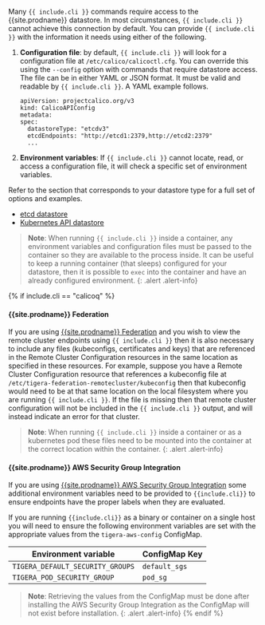 Many `{{ include.cli }}` commands require access to the {{site.prodname}} datastore. In most
circumstances, `{{ include.cli }}` cannot achieve this connection by default. You can provide
`{{ include.cli }}` with the information it needs using either of the following.

1. **Configuration file**: by default, `{{ include.cli }}` will look for a configuration file
at `/etc/calico/calicoctl.cfg`. You can override this using the `--config` option with
commands that require datastore access. The file can be in either YAML or JSON format.
It must be valid and readable by `{{ include.cli }}`. A YAML example follows.

   ```
   apiVersion: projectcalico.org/v3
   kind: CalicoAPIConfig
   metadata:
   spec:
     datastoreType: "etcdv3"
     etcdEndpoints: "http://etcd1:2379,http://etcd2:2379"
     ...
   ```

1. **Environment variables**: If `{{ include.cli }}` cannot locate, read, or access a configuration
file, it will check a specific set of environment variables.

Refer to the section that corresponds to your datastore type for a full set of options
and examples.

- [etcd datastore]({{site.baseurl}}/getting-started/clis/{{include.cli}}/configure/etcd)
- [Kubernetes API datastore]({{site.baseurl}}/getting-started/clis/{{include.cli}}/configure/kdd)

> **Note**: When running `{{ include.cli }}` inside a container, any environment variables and
> configuration files must be passed to the container so they are available to
> the process inside. It can be useful to keep a running container (that sleeps) configured
> for your datastore, then it is possible to `exec` into the container and have an
> already configured environment.
{: .alert .alert-info}

{% if include.cli == "calicoq" %}
#### {{site.prodname}} Federation

If you are using [{{site.prodname}} Federation]({{site.baseurl}}/networking/federation/index) and you wish to view the
remote cluster endpoints using `{{ include.cli }}` then it is also necessary to include any files (kubeconfigs,
certificates and keys) that are referenced in the Remote Cluster Configuration resources in the same location as
specified in these resources. For example, suppose you have a Remote Cluster Configuration resource that references a
kubeconfig file at `/etc/tigera-federation-remotecluster/kubeconfig` then that kubeconfig would need to be at
that same location on the local filesystem where you are running `{{ include.cli }}`. If the file is missing then that
remote cluster configuration will not be included in the `{{ include.cli }}` output, and will instead indicate
an error for that cluster.

> **Note**: When running `{{ include.cli }}` inside a container or as a kubernetes pod these files need to be mounted
> into the container at the correct location within the container.
{: .alert .alert-info}

#### {{site.prodname}} AWS Security Group Integration

If you are using
[{{site.prodname}} AWS Security Group Integration]({{site.baseurl}}/reference/other-install-methods/kubernetes/installation/aws-sg-integration)
some additional environment variables need to be provided to `{{include.cli}}`
to ensure endpoints have the proper labels when they are evaluated.

If you are running `{{include.cli}}` as a binary or container on a single host
you will need to ensure the following environment variables are set with the
appropriate values from the `tigera-aws-config` ConfigMap.

| Environment variable              | ConfigMap Key |
| --------------------------------- | ------------- |
| `TIGERA_DEFAULT_SECURITY_GROUPS`  | `default_sgs` |
| `TIGERA_POD_SECURITY_GROUP`       | `pod_sg`      |

> **Note**: Retrieving the values from the ConfigMap must be done after installing
> the AWS Security Group Integration as the ConfigMap will not exist before installation.
{: .alert .alert-info}
{% endif %}

